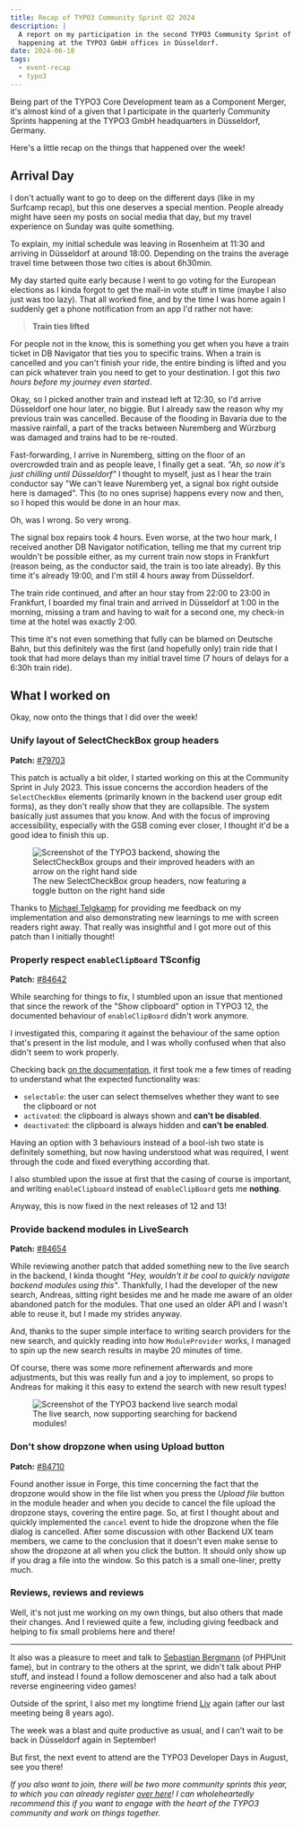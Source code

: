 ```yaml
---
title: Recap of TYPO3 Community Sprint Q2 2024
description: |
  A report on my participation in the second TYPO3 Community Sprint of 2024,
  happening at the TYPO3 GmbH offices in Düsseldorf.
date: 2024-06-18
tags:
  - event-recap
  - typo3
---
```


Being part of the TYPO3 Core Development team as a Component Merger, it's almost
kind of a given that I participate in the quarterly Community Sprints happening
at the TYPO3 GmbH headquarters in Düsseldorf, Germany.

Here's a little recap on the things that happened over the week!

## Arrival Day

I don't actually want to go to deep on the different days (like in my Surfcamp
recap), but this one deserves a special mention. People already might have seen
my posts on social media that day, but my travel experience on Sunday was quite
something.

To explain, my initial schedule was leaving in Rosenheim at 11:30 and arriving
in Düsseldorf at around 18:00. Depending on the trains the average travel time
between those two cities is about 6h30min.

My day started quite early because I went to go voting for the European
elections as I kinda forgot to get the mail-in vote stuff in time (maybe I also
just was too lazy). That all worked fine, and by the time I was home again I
suddenly get a phone notification from an app I'd rather not have:

> **Train ties lifted**

For people not in the know, this is something you get when you have a train
ticket in DB Navigator that ties you to specific trains. When a train is
cancelled and you can't finish your ride, the entire binding is lifted and you
can pick whatever train you need to get to your destination. I got this _two
hours before my journey even started_.

Okay, so I picked another train and instead left at 12:30, so I'd arrive
Düsseldorf one hour later, no biggie. But I already saw the reason why my
previous train was cancelled. Because of the flooding in Bavaria due to the
massive rainfall, a part of the tracks between Nuremberg and Würzburg was
damaged and trains had to be re-routed.

Fast-forwarding, I arrive in Nuremberg, sitting on the floor of an overcrowded
train and as people leave, I finally get a seat. _"Ah, so now it's just chilling
until Düsseldorf"_ I thought to myself, just as I hear the train conductor say
"We can't leave Nuremberg yet, a signal box right outside here is damaged". This
(to no ones suprise) happens every now and then, so I hoped this would be done
in an hour max.

Oh, was I wrong. So very wrong.

The signal box repairs took 4 hours. Even worse, at the two hour mark, I
received another DB Navigator notification, telling me that my current trip
wouldn't be possible either, as my current train now stops in Frankfurt (reason
being, as the conductor said, the train is too late already). By this time it's
already 19:00, and I'm still 4 hours away from Düsseldorf.

The train ride continued, and after an hour stay from 22:00 to 23:00 in
Frankfurt, I boarded my final train and arrived in Düsseldorf at 1:00 in the
morning, missing a tram and having to wait for a second one, my check-in time at
the hotel was exactly 2:00.

This time it's not even something that fully can be blamed on Deutsche Bahn, but
this definitely was the first (and hopefully only) train ride that I took that
had more delays than my initial travel time (7 hours of delays for a 6:30h train
ride).

## What I worked on

Okay, now onto the things that I did over the week!

### Unify layout of SelectCheckBox group headers

**Patch:**
[#79703](https://review.typo3.org/c/Packages/TYPO3.CMS/+/79703?usp=search)

This patch is actually a bit older, I started working on this at the Community
Sprint in July 2023. This issue concerns the accordion headers of the
`SelectCheckBox` elements (primarily known in the backend user group edit
forms), as they don't really show that they are collapsible. The system
basically just assumes that you know. And with the focus of improving
accessibility, especially with the GSB coming ever closer, I thought it'd be a
good idea to finish this up.

<figure class="m-0">
  <img class="rounded-md" src="/assets/img/blog/cs-q2-recap/selectcheckbox.png" alt="Screenshot of the TYPO3 backend, showing the SelectCheckBox groups and their improved headers with an arrow on the right hand side"/>
  <figcaption class="italic text-center font-normal">The new SelectCheckBox group headers, now featuring a toggle button on the right hand side</figcaption>
</figure>

Thanks to [Michael Telgkamp](https://github.com/mtelgkamp) for providing me
feedback on my implementation and also demonstrating new learnings to me with
screen readers right away. That really was insightful and I got more out of this
patch than I initially thought!

### Properly respect `enableClipBoard` TSconfig

**Patch:** [#84642](https://review.typo3.org/c/Packages/TYPO3.CMS/+/84642)

While searching for things to fix, I stumbled upon an issue that mentioned that
since the rework of the "Show clipboard" option in TYPO3 12, the documented
behaviour of `enableClipBoard` didn't work anymore.

I investigated this, comparing it against the behaviour of the same option
that's present in the list module, and I was wholly confused when that also
didn't seem to work properly.

Checking back
[on the documentation](https://docs.typo3.org/m/typo3/reference-tsconfig/main/en-us/UserTsconfig/Options.html#file-list-enableclipboard),
it first took me a few times of reading to understand what the expected
functionality was:

- `selectable`: the user can select themselves whether they want to see the
  clipboard or not
- `activated`: the clipboard is always shown and **can't be disabled**.
- `deactivated`: the clipboard is always hidden and **can't be enabled**.

Having an option with 3 behaviours instead of a bool-ish two state is definitely
something, but now having understood what was required, I went through the code
and fixed everything according that.

I also stumbled upon the issue at first that the casing of course is important,
and writing `enableClipboard` instead of `enableClipBoard` gets me **nothing**.

Anyway, this is now fixed in the next releases of 12 and 13!

### Provide backend modules in LiveSearch

**Patch:** [#84654](https://review.typo3.org/c/Packages/TYPO3.CMS/+/84654)

While reviewing another patch that added something new to the live search in the
backend, I kinda thought _"Hey, wouldn't it be cool to quickly navigate backend
modules using this"_. Thankfully, I had the developer of the new search,
Andreas, sitting right besides me and he made me aware of an older abandoned
patch for the modules. That one used an older API and I wasn't able to reuse it,
but I made my strides anyway.

And, thanks to the super simple interface to writing search providers for the
new search, and quickly reading into how `ModuleProvider` works, I managed to
spin up the new search results in maybe 20 minutes of time.

Of course, there was some more refinement afterwards and more adjustments, but
this was really fun and a joy to implement, so props to Andreas for making it
this easy to extend the search with new result types!

<figure class="m-0">
  <img class="rounded-md" src="/assets/img/blog/cs-q2-recap/livesearch.png" alt="Screenshot of the TYPO3 backend live search modal"/>
  <figcaption class="italic text-center font-normal">The live search, now supporting searching for backend modules!</figcaption>
</figure>

### Don't show dropzone when using Upload button

**Patch:** [#84710](https://review.typo3.org/c/Packages/TYPO3.CMS/+/84710)

Found another issue in Forge, this time concerning the fact that the dropzone
would show in the file list when you press the _Upload file_ button in the
module header and when you decide to cancel the file upload the dropzone stays,
covering the entire page. So, at first I thought about and quickly implemented
the `cancel` event to hide the dropzone when the file dialog is cancelled. After
some discussion with other Backend UX team members, we came to the conclusion
that it doesn't even make sense to show the dropzone at all when you click the
button. It should only show up if you drag a file into the window. So this patch
is a small one-liner, pretty much.

### Reviews, reviews and reviews

Well, it's not just me working on my own things, but also others that made their
changes. And I reviewed quite a few, including giving feedback and helping to
fix small problems here and there!

---

It also was a pleasure to meet and talk to
[Sebastian Bergmann](https://sebastian-bergmann.de) (of PHPUnit fame), but in
contrary to the others at the sprint, we didn't talk about PHP stuff, and
instead I found a follow demoscener and also had a talk about reverse
engineering video games!

Outside of the sprint, I also met my longtime friend
[Liv](https://shadows.with.al) again (after our last meeting being 8 years ago).

The week was a blast and quite productive as usual, and I can't wait to be back
in Düsseldorf again in September!

But first, the next event to attend are the TYPO3 Developer Days in August, see
you there!

_If you also want to join, there will be two more community sprints this year,
to which you can already register [over here](https://pretix.eu/typo3)! I can
wholeheartedly recommend this if you want to engage with the heart of the TYPO3
community and work on things together._
